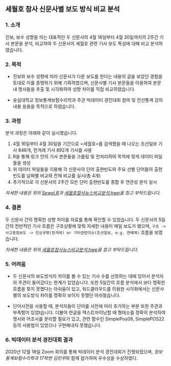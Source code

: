 ## 세월호 참사 신문사별 보도 방식 비교 분석         

### 1. 소개

진보, 보수 성향을 띄는 대표적인 두 신문사의 4월 16일부터 4월 30일까지의 2주간 기사 본문을 분석, 비교하여 두 신문사의 세월호 관련 기사 보도 특성에 대해 비교 분석하였습니다.


### 2. 목적

- 진보와 보수 성향에 따라 신문사가 다른 보도를 한다는 내용의 글을 보았던 경험을 토대로 이를 증명하기 위해 기획하였으며, 신문사별 기사 본문들을 이용하여 본문 내 명사들을 추출 및 시각화하여 성향 차이를 직접 비교하였습니다.

- 숭실대학교 정보통계보험수리학과 주관 빅데이터 경진대회 참여 및 전산통계 강의 내용 응용을 목적으로 하였습니다.      


### 3. 과정

분석 과정은 아래와 같이 실시했습니다.

1. 4월 16일부터 4월 30일을 기간으로 <세월호>를 검색했을 때 나오는 조선일보 기사 846개, 한겨레 기사 892개 기사를 사용
2. R을 통해 링크 안의 기사 본문들을 크롤링 및 전처리하여 목적에 맞게 데이터 파일들을 생성
3. 위 데이터 파일들을 이용해 각 신문사의 단어 출현빈도와 주요 선별 단어들의 출현빈도를 날짜별 비교와 전체 비교를 실시(총 4개)
4. 추가적으로 각 신문사의 2주간 모든 단어 출현빈도를 종합 후 연관성 분석 실시

*자세한 내용은 위의 <u>Sewol.R</u>과 <u>세월호참사뉴스비교분석.hwp</u>을 참고 부탁드립니다.*     


### 4. 결론
두 신문사 간의 명확한 성향 차이를 자료를 통해 확인할 수 있었습니다.
두 신문사의 5일간의 전반적인 기사 흐름은 구조상황에 맞춰 자세한 내용이 매일 보도가 됐으며, `구조 -> 사고중점보도 -> 진상규명(한겨레) or 기타관련이슈(조선일보, e.g. 연예계)` 흐름을 보였습니다.

*자세한 내용은 위의 <u>세월호참사뉴스비교분석.hwp</u>을 참고 부탁드립니다.*     


### 5. 어려움

- 두 신문사의 보도방식의 차이를 볼 수 있는 기사 수를 선정하는 데에 있어서 분석자의 주관이 들어갔다는 한계가 있었습니다. 또한 5일간의 흐름 분석에서 보다 명확한 흐름을 찾지 못했다는 아쉬움이 있고, 워드클라우드를 이용한 시각화에서는 신문사 별의 보도방식 차이를 명확히 보이지 못했단 아쉬웠습니다.

- 단어사전을 사용할 때, 분석자들이 단어를 사전에 미리 추가하는 부분 또한 주관과 부족함이 있었t습니다. 더불어 한글을 텍스트마이닝할 때 형태소를 정확히 분석하여 명사와 어조사를 분리할 필요가 있고, 관련 함수인 SimplePos09, SimplePOS22 등의 사용법이 있었으나 구현해내지 못했습니다.     


### 6. 빅데이터 분석 경진대회 결과

2020년 12월 18일 Zoom 회의를 통해 빅데이터 분석 경진대회가 진행되었으며, *정보통계보험수리학과 17학번 김민우*와 함께 참가하여 우수상을 수상하였다.
